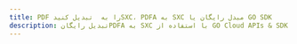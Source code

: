 ---title: PDF را به  تبدیل کنیدSXC، PDFA به SXC مبدل رایگان یا GO SDKdescription: تبدیل رایگانPDFA به SXC با استفاده از GO Cloud APIs & SDK همچنین اسناد PDF را در Cloud ایجاد، ویرایش و رندر کنید.---